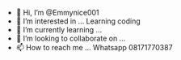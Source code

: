 - 👋 Hi, I’m @Emmynice001
- 👀 I’m interested in ... Learning coding
- 🌱 I’m currently learning ...
- 💞️ I’m looking to collaborate on ...
- 📫 How to reach me ... Whatsapp 08171770387

<!---
Emmynice001/Emmynice001 is a ✨ special ✨ repository because its `README.md` (this file) appears on your GitHub profile.
You can click the Preview link to take a look at your changes.
--->
